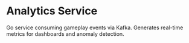 # Analytics Service

Go service consuming gameplay events via Kafka. Generates real-time
metrics for dashboards and anomaly detection.
